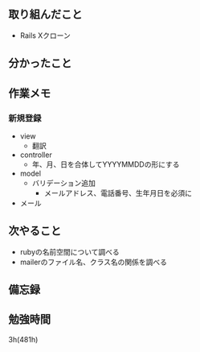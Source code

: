 ## 取り組んだこと
- Rails Xクローン

## 分かったこと
## 作業メモ
### 新規登録
- view
  - 翻訳
- controller
  - 年、月、日を合体してYYYYMMDDの形にする
- model
  - バリデーション追加
    - メールアドレス、電話番号、生年月日を必須に
- メール
## 次やること
  - rubyの名前空間について調べる
  - mailerのファイル名、クラス名の関係を調べる

## 備忘録

## 勉強時間
3h(481h)